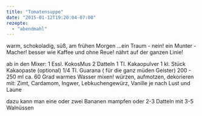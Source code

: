 ```yaml
---
title: "Tomatensuppe"
date: "2015-01-12T19:20:04-07:00"
rezepte:
  - "abendmahl"
---
```


warm, schokoladig, süß, am frühen Morgen ...ein Traum  - nein!
ein Munter - Macher!
besser wie Kaffee und ohne Reue!
nährt auf der ganzen Linie!

ab in den Mixer:
1 Essl. KokosMus
2 Datteln
1 Tl. Kakaopulver
1 kl. Stück Kakaopaste (optional)
1/4 Tl. Guarana ( für die ganz müden Geister)
200 - 250 ml ca. 60 Grad warmes Wasser
mixen!
würzen, aufmotzen, dekorieren mit:
Zimt, Cardamom, Ingwer,  Lebkuchengewürz, Vanille je nach Lust und Laune

dazu kann man eine oder zwei Bananen mampfen
oder 2-3 Datteln mit  3-5 Walnüssen
